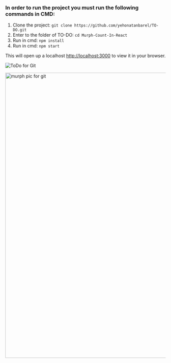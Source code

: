 ### In order to run the project you must run the following commands in CMD:
1. Clone the project: `git clone https://github.com/yehonatanbarel/TO-DO.git`
2. Enter to the folder of TO-DO: `cd Murph-Count-In-React`
3. Run in cmd: `npm install`
4. Run in cmd: `npm start`

This will open up a localhost [http://localhost:3000](http://localhost:3000) to view it in your browser.


![ToDo for Git](https://user-images.githubusercontent.com/79272744/174811972-387ae3fe-388b-42f7-8e29-d1e4ba371300.gif)



<img width="894" alt="‏‏murph pic for git" src="https://user-images.githubusercontent.com/79272744/179478116-335a9d39-132b-4e1d-94fb-60a2759dfce9.PNG">



